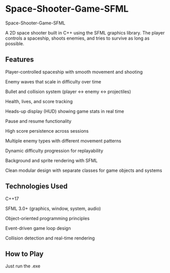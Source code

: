 # Space-Shooter-Game-SFML

Space-Shooter-Game-SFML

A 2D space shooter built in C++ using the SFML graphics library. The player controls a spaceship, shoots enemies, and tries to survive as long as possible.

## Features

Player-controlled spaceship with smooth movement and shooting

Enemy waves that scale in difficulty over time

Bullet and collision system (player ↔ enemy ↔ projectiles)

Health, lives, and score tracking

Heads-up display (HUD) showing game stats in real time

Pause and resume functionality

High score persistence across sessions

Multiple enemy types with different movement patterns

Dynamic difficulty progression for replayability

Background and sprite rendering with SFML


Clean modular design with separate classes for game objects and systems

## Technologies Used

C++17

SFML 3.0+ (graphics, window, system, audio)

Object-oriented programming principles

Event-driven game loop design

Collision detection and real-time rendering

## How to Play

Just run the .exe
